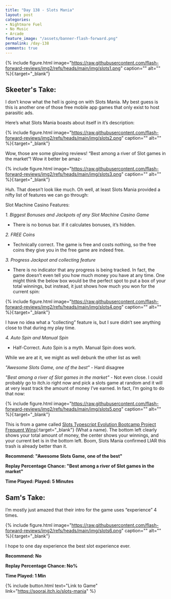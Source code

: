 ```yaml
---
title: "Day 138 - Slots Mania"
layout: post
categories:
- Nightmare Fuel
- No Music
- Arcade
feature_image: "/assets/banner-flash-forward.png"
permalink: /day-138
comments: true
---
```


{% include figure.html image="https://raw.githubusercontent.com/flash-forward-reviews/img2/refs/heads/main/img/slots1.png" caption="" alt="" %}{:target="_blank"}

## Skeeter's Take:

I don’t know what the hell is going on with Slots Mania. My best guess is this is another one of those free mobile app games that only exist to host parasitic ads. 

Here’s what Slots Mania boasts about itself in it’s description:

{% include figure.html image="https://raw.githubusercontent.com/flash-forward-reviews/img2/refs/heads/main/img/slots2.png" caption="" alt="" %}{:target="_blank"}

Wow, those are some glowing reviews! “Best among a river of Slot games in the market”! Wow it better be amaz-

{% include figure.html image="https://raw.githubusercontent.com/flash-forward-reviews/img2/refs/heads/main/img/slots3.png" caption="" alt="" %}{:target="_blank"}

Huh. That doesn’t look like much. Oh well, at least Slots Mania provided a nifty list of features we can go through: 

Slot Machine Casino Features: 

*1. Biggest Bonuses and Jackpots of any Slot Machine Casino Game* 

- There is no bonus bar. If it calculates bonuses, it’s hidden.

*2. FREE Coins*

- Technically correct. The game is free and costs nothing, so the free coins they give you in the free game are indeed free.

*3. Progress Jackpot and collecting feature*

- There is no indicator that any progress is being tracked. In fact, the game doesn’t even tell you how much money you have at any time. One might think the below box would be the perfect spot to put a box of your total winnings, but instead, it just shows how much you won for the current spin: 

{% include figure.html image="https://raw.githubusercontent.com/flash-forward-reviews/img2/refs/heads/main/img/slots4.png" caption="" alt="" %}{:target="_blank"}

I have no idea what a “collecting” feature is, but I sure didn’t see anything close to that during my play time.

*4. Auto Spin and Manual Spin*

- Half-Correct. Auto Spin is a myth. Manual Spin does work.

While we are at it, we might as well debunk the other list as well:

*"Awesome Slots Game, one of the best"* - Hard disagree

*"Best among a river of Slot games in the market"* - Not even close. I could probably go to itch.io right now and pick a slots game at random and it will at very least track the amount of money I’ve earned. In fact, I’m going to do that now: 

{% include figure.html image="https://raw.githubusercontent.com/flash-forward-reviews/img2/refs/heads/main/img/slots5.png" caption="" alt="" %}{:target="_blank"}

This is from a game called [Slots Typescript Evolution Bootcamp Project Frequent Wins](https://boyanbotev.itch.io/slots-typescript-evolution-bootcamp-project){:target="_blank"} (What a name). The bottom left clearly shows your total amount of money, the center shows your winnings, and your current bet is in the bottom left. Boom, Slots Mania confirmed LIAR this trash is already better than it.

**Recommend: "Awesome Slots Game, one of the best"**

**Replay Percentage Chance: "Best among a river of Slot games in the market"**

**Time Played: Played: 5 Minutes**

## Sam's Take:

I’m mostly just amazed that their intro for the game uses “experience” 4 times.

{% include figure.html image="https://raw.githubusercontent.com/flash-forward-reviews/img2/refs/heads/main/img/slots6.png" caption="" alt="" %}{:target="_blank"}

I hope to one day experience the best slot experience ever.

**Recommend: No**

**Replay Percentage Chance: No%**

**Time Played: 1 Min**

{% include button.html text="Link to Game" link="https://sooraj.itch.io/slots-mania" %}